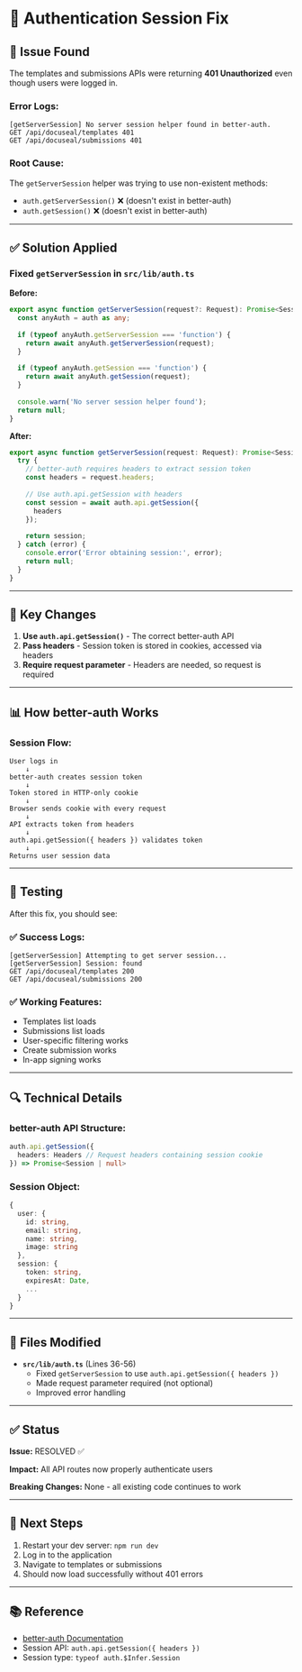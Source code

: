 # 🔧 Authentication Session Fix

## 🐛 Issue Found

The templates and submissions APIs were returning **401 Unauthorized** even though users were logged in.

### Error Logs:
```
[getServerSession] No server session helper found in better-auth.
GET /api/docuseal/templates 401
GET /api/docuseal/submissions 401
```

### Root Cause:
The `getServerSession` helper was trying to use non-existent methods:
- `auth.getServerSession()` ❌ (doesn't exist in better-auth)
- `auth.getSession()` ❌ (doesn't exist in better-auth)

---

## ✅ Solution Applied

### Fixed `getServerSession` in `src/lib/auth.ts`

**Before:**
```typescript
export async function getServerSession(request?: Request): Promise<Session | null> {
  const anyAuth = auth as any;
  
  if (typeof anyAuth.getServerSession === 'function') {
    return await anyAuth.getServerSession(request);
  }
  
  if (typeof anyAuth.getSession === 'function') {
    return await anyAuth.getSession(request);
  }
  
  console.warn('No server session helper found');
  return null;
}
```

**After:**
```typescript
export async function getServerSession(request: Request): Promise<Session | null> {
  try {
    // better-auth requires headers to extract session token
    const headers = request.headers;
    
    // Use auth.api.getSession with headers
    const session = await auth.api.getSession({ 
      headers 
    });
    
    return session;
  } catch (error) {
    console.error('Error obtaining session:', error);
    return null;
  }
}
```

---

## 🔑 Key Changes

1. **Use `auth.api.getSession()`** - The correct better-auth API
2. **Pass headers** - Session token is stored in cookies, accessed via headers
3. **Require request parameter** - Headers are needed, so request is required

---

## 📊 How better-auth Works

### Session Flow:
```
User logs in
    ↓
better-auth creates session token
    ↓
Token stored in HTTP-only cookie
    ↓
Browser sends cookie with every request
    ↓
API extracts token from headers
    ↓
auth.api.getSession({ headers }) validates token
    ↓
Returns user session data
```

---

## 🧪 Testing

After this fix, you should see:

### ✅ Success Logs:
```
[getServerSession] Attempting to get server session...
[getServerSession] Session: found
GET /api/docuseal/templates 200
GET /api/docuseal/submissions 200
```

### ✅ Working Features:
- Templates list loads
- Submissions list loads
- User-specific filtering works
- Create submission works
- In-app signing works

---

## 🔍 Technical Details

### better-auth API Structure:
```typescript
auth.api.getSession({
  headers: Headers // Request headers containing session cookie
}) => Promise<Session | null>
```

### Session Object:
```typescript
{
  user: {
    id: string,
    email: string,
    name: string,
    image: string
  },
  session: {
    token: string,
    expiresAt: Date,
    ...
  }
}
```

---

## 📝 Files Modified

- **`src/lib/auth.ts`** (Lines 36-56)
  - Fixed `getServerSession` to use `auth.api.getSession({ headers })`
  - Made request parameter required (not optional)
  - Improved error handling

---

## ✅ Status

**Issue:** RESOLVED ✅

**Impact:** All API routes now properly authenticate users

**Breaking Changes:** None - all existing code continues to work

---

## 🚀 Next Steps

1. Restart your dev server: `npm run dev`
2. Log in to the application
3. Navigate to templates or submissions
4. Should now load successfully without 401 errors

---

## 📚 Reference

- [better-auth Documentation](https://www.better-auth.com/)
- Session API: `auth.api.getSession({ headers })`
- Session type: `typeof auth.$Infer.Session`
